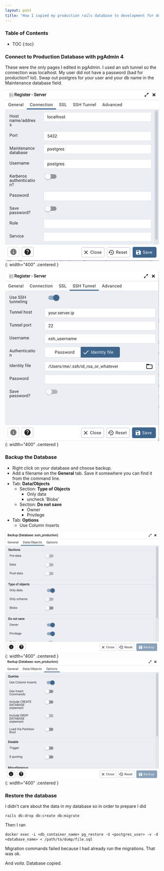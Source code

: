 ```yaml
---
layout: post
title: "How I copied my production rails database to development for debugging using pgAdmin 4 and Docker"
---
```


### Table of Contents

* TOC
{:toc}

### Connect to Production Database with pgAdmin 4

These were the only pages I edited in pgAdmin. I used an ssh tunnel so the connection was localhost. My user did not have a password (bad for production? lol). Swap out postgres for your user and your db name in the Maintenance database field.

![connection-image](/assets/pics/pgAdmin_connection.png){: width="400" .centered }

![ssh-image](/assets/pics/pgAdmin_ssh.png){: width="400" .centered }

### Backup the Database

- Right click on your database and choose backup.
- Add a filename on the **General** tab. Save it somewhere you can find it from the command line.
- Tab: **Data/Objects**
  - Section: **Type of Objects**
    - Only data
    - uncheck 'Blobs'
  - Section: **Do not save**
    - Owner
    - Privilege
- Tab: **Options**
  - Use Column Inserts

![ssh-image](/assets/pics/pgAdmin_data_objects.png){: width="400" .centered }
![ssh-image](/assets/pics/pgAdmin_options.png){: width="400" .centered }


### Restore the database

I didn't care about the data in my database so in order to prepare I did

```
rails db:drop db:create db:migrate
```

Then I ran

```
docker exec -i <db_container_name> pg_restore -U <postgres_user> -v -d <database_name> < /path/to/dump/file.sql
```

Migration commands failed because I had already run the migrations. That was ok.

And *voila*. Database copied.
